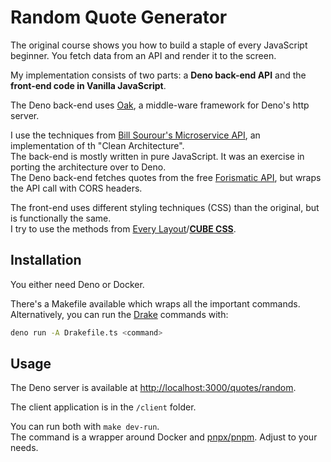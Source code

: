 # Random Quote Generator

The original course shows you how to build a staple of every JavaScript beginner. You fetch data from an API and render it to the screen.

My implementation consists of two parts: a **Deno back-end API** and the **front-end code in Vanilla JavaScript**.

The Deno back-end uses [Oak][oak], a middle-ware framework for Deno's http server.

I use the techniques from [Bill Sourour's Microservice API][commentsapi], an implementation of th "Clean Architecture".  
The back-end is mostly written in pure JavaScript. It was an exercise in porting the architecture over to Deno.  
The Deno back-end fetches quotes from the free [Forismatic API](https://forismatic.com/en/api/), but wraps the API call with CORS headers.

The front-end uses different styling techniques (CSS) than the original, but is functionally the same.  
I try to use the methods from [Every Layout][everylayout]/**[CUBE CSS][cubecss]**.

## Installation

You either need Deno or Docker.

There's a Makefile available which wraps all the important commands. Alternatively, you can run the [Drake][drake] commands with:

```bash
deno run -A Drakefile.ts <command>
```

## Usage

The Deno server is available at [http://localhost:3000/quotes/random](http://localhost:3000/quotes/random).

The client application is in the `/client` folder.

You can run both with `make dev-run`.  
The command is a wrapper around Docker and [pnpx/pnpm][pnpm]. Adjust to your needs.

[oak]: https://github.com/oakserver/oak
[commentsapi]: https://github.com/dev-mastery/comments-api
[drake]: https://deno.land/x/drake
[everylayout]: https://every-layout.dev/
[cubecss]: https://piccalil.li/cube-css/
[pnpm]: https://pnpm.js.org/
